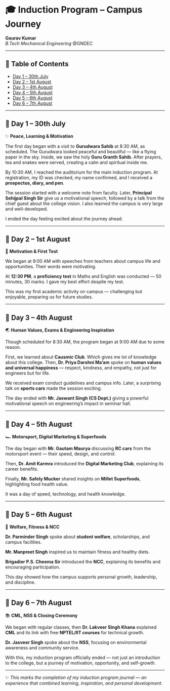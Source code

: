 # 🎓 Induction Program – Campus Journey  
**Gaurav Kumar**  
_B.Tech Mechanical Engineering_
@GNDEC

---

## 📌 Table of Contents
- [Day 1 – 30th July](#day-1--30th-july)
- [Day 2 – 1st August](#day-2--1st-august)
- [Day 3 – 4th August](#day-3--4th-august)
- [Day 4 – 5th August](#day-4--5th-august)
- [Day 5 – 6th August](#day-5--6th-august)
- [Day 6 – 7th August](#day-6--7th-august)

---

## 📅 Day 1 – 30th July  
✨ **Peace, Learning & Motivation**  

The first day began with a visit to **Gurudwara Sahib** at 8:30 AM, as scheduled. The Gurudwara looked peaceful and beautiful — like a flying paper in the sky. Inside, we saw the holy **Guru Granth Sahib**. After prayers, tea and snakes were served, creating a calm and spiritual inside me.  

By 10:30 AM, I reached the auditorium for the main induction program. At registration, my ID was checked, my name confirmed, and I received a **prospectus, diary, and pen**.  

The session started with a welcome note from faculty. Later, **Principal Sehijpal Singh Sir** give us a motivational speech, followed by a talk from the chief guest about the college vision. I also learned the campus is very large and well-developed.  

I ended the day feeling excited about the journey ahead.  

---

## 📅 Day 2 – 1st August  
📝 **Motivation & First Test**  

We began at 9:00 AM with speeches from teachers about campus life and opportunities. Their words were motivating.  

At **12:30 PM**, a **proficiency test** in Maths and English was conducted — 50 minutes, 30 marks. I gave my best effort despite my test. 

This was my first academic activity on campus — challenging but enjoyable, preparing us for future studies.  

---

## 📅 Day 3 – 4th August  
🌏 **Human Values, Exams & Engineering Inspiration**  

Though scheduled for 8:30 AM, the program began at 9:00 AM due to some reason.  

First, we learned about **Causmic Club**. Which gives me lot of knowledge about this college. Then, **Dr. Priya Darshni Ma’am** spoke on **human values and universal happiness** — respect, kindness, and empathy, not just for engineers but for life.  

We received exam conduct guidelines and campus info. Later, a surprising talk on **sports cars** made the session exciting.  

The day ended with **Mr. Jaswant Singh (CS Dept.)** giving a powerful motivational speech on engineering’s impact in seminar hall.  

---

## 📅 Day 4 – 5th August  
🏎 **Motorsport, Digital Marketing & Superfoods**  

The day began with **Mr. Gautam Maurya** discussing **RC cars** from the motorsport event — their speed, design, and control.  

Then, **Dr. Amit Karmra** introduced the **Digital Marketing Club**, explaining its career benefits.  

Finally, **Mr. Safely Mucker** shared insights on **Millet Superfoods**, highlighting food health value.  

It was a day of speed, technology, and health knowledge.  

---

## 📅 Day 5 – 6th August  
💪 **Welfare, Fitness & NCC**  

**Dr. Parminder Singh** spoke about **student welfare**, scholarships, and campus facilities.  

**Mr. Manpreet Singh** inspired us to maintain fitness and healthy diets.  

**Brigadier P.S. Cheema Sir** introduced the **NCC**, explaining its benefits and encouraging participation.  

This day showed how the campus supports personal growth, leadership, and discipline.  

---

## 📅 Day 6 – 7th August  
📚 **CML, NSS & Closing Ceremony**  

We began with regular classes, then **Dr. Lakveer Singh Khana** explained **CML** and its link with free **NPTEL/IIT courses** for technical growth.  

**Dr. Jasveer Singh** spoke about the **NSS**, focusing on environmental awareness and community service.  

With this, my induction program officially ended — not just an introduction to the college, but a journey of motivation, opportunity, and self-growth.  

---

✨ _This marks the completion of my induction program journal — an experience that combined learning, inspiration, and personal development._